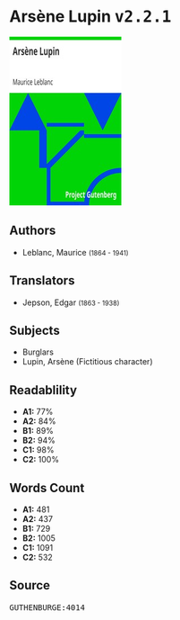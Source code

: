 # Arsène Lupin <kbd>v2.2.1</kbd>

![](./cover.medium.jpg "")

## Authors


 - Leblanc, Maurice <small>(1864 - 1941)</small>

## Translators


 - Jepson, Edgar <small>(1863 - 1938)</small>

## Subjects


 - Burglars
 - Lupin, Arsène (Fictitious character)

## Readablility


 - **A1:** 77%
 - **A2:** 84%
 - **B1:** 89%
 - **B2:** 94%
 - **C1:** 98%
 - **C2:** 100%

## Words Count


 - **A1:** 481
 - **A2:** 437
 - **B1:** 729
 - **B2:** 1005
 - **C1:** 1091
 - **C2:** 532

## Source


<kbd>GUTHENBURGE:4014</kbd>
